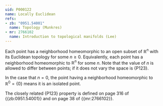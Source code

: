 ```yaml
---
uid: P000122
name: Locally Euclidean
refs:
- zb: "0951.54001"
  name: Topology (Munkres)
- mr: 2766102
  name: Introduction to topological manifolds (Lee)
---
```


Each point has a neighborhood homeomorphic to an open subset of $\mathbb R^n$
with its Euclidean topology for some $n\ge 0$. Equivalently, each point has a neighborhood
homeomorphic to $\mathbb R^n$ for some $n$. Note that the value of $n$ is allowed
to differ between points; if it does not vary the space is {P123}.

In the case that $n=0$, the point having a neighborhood homeomorphic to
$\mathbb R^0=\{0\}$ means it is an isolated point.

The closely related {P123} property is
defined on page 316 of {{zb:0951.54001}} and on page 38 of {{mr:2766102}}.

